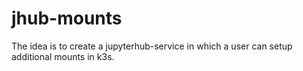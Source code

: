 # jhub-mounts

The idea is to create a jupyterhub-service in which a user can setup additional mounts in k3s.

